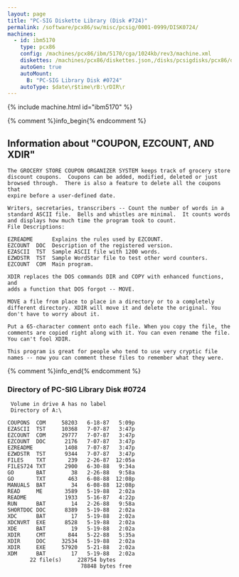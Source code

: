 ```yaml
---
layout: page
title: "PC-SIG Diskette Library (Disk #724)"
permalink: /software/pcx86/sw/misc/pcsig/0001-0999/DISK0724/
machines:
  - id: ibm5170
    type: pcx86
    config: /machines/pcx86/ibm/5170/cga/1024kb/rev3/machine.xml
    diskettes: /machines/pcx86/diskettes.json,/disks/pcsigdisks/pcx86/diskettes.json
    autoGen: true
    autoMount:
      B: "PC-SIG Library Disk #0724"
    autoType: $date\r$time\rB:\rDIR\r
---
```


{% include machine.html id="ibm5170" %}

{% comment %}info_begin{% endcomment %}

## Information about "COUPON, EZCOUNT, AND XDIR"

    The GROCERY STORE COUPON ORGANIZER SYSTEM keeps track of grocery store
    discount coupons.  Coupons can be added, modified, deleted or just
    browsed through.  There is also a feature to delete all the coupons that
    expire before a user-defined date.
    
    Writers, secretaries, transcribers -- Count the number of words in a
    standard ASCII file.  Bells and whistles are minimal.  It counts words
    and displays how much time the program took to count.
    File Descriptions:
    
    EZREADME      Explains the rules used by EZCOUNT.
    EZCOUNT  DOC  Description of the registered version.
    EZASCII  TST  Sample ASCII file with 1200 words.
    EZWDSTR  TST  Sample WordStar file to test other word counters.
    EZCOUNT  COM  Main program.
    
    XDIR replaces the DOS commands DIR and COPY with enhanced functions, and
    adds a function that DOS forgot -- MOVE.
    
    MOVE a file from place to place in a directory or to a completely
    different directory. XDIR will move it and delete the original. You
    don't have to worry about it.
    
    Put a 65-character comment onto each file. When you copy the file, the
    comments are copied right along with it. You can even rename the file.
    You can't fool XDIR.
    
    This program is great for people who tend to use very cryptic file
    names -- now you can comment these files to remember what they were.
{% comment %}info_end{% endcomment %}


### Directory of PC-SIG Library Disk #0724

     Volume in drive A has no label
     Directory of A:\

    COUPONS  COM     58203   6-18-87   5:09p
    EZASCII  TST     10368   7-07-87   3:47p
    EZCOUNT  COM     29777   7-07-87   3:47p
    EZCOUNT  DOC      2176   7-07-87   3:47p
    EZREADME          1408   7-07-87   3:47p
    EZWDSTR  TST      9344   7-07-87   3:47p
    FILES    TXT       239   2-26-87  12:05a
    FILES724 TXT      2900   6-30-88   9:34a
    GO       BAT        38   2-26-88   9:58a
    GO       TXT       463   6-08-88  12:08p
    MANUALS  BAT        34   6-08-88  12:08p
    READ     ME       3589   5-19-88   2:02a
    README            1933   5-16-87   4:22p
    RUN      BAT        14   2-26-88   9:58a
    SHORTDOC DOC      8389   5-19-88   2:02a
    XDC      BAT        17   5-19-88   2:02a
    XDCNVRT  EXE      8528   5-19-88   2:02a
    XDE      BAT        19   5-19-88   2:02a
    XDIR     CMT       844   5-22-88   5:35a
    XDIR     DOC     32534   5-19-88   2:02a
    XDIR     EXE     57920   5-21-88   2:02a
    XDM      BAT        17   5-19-88   2:02a
           22 file(s)     228754 bytes
                           78848 bytes free
